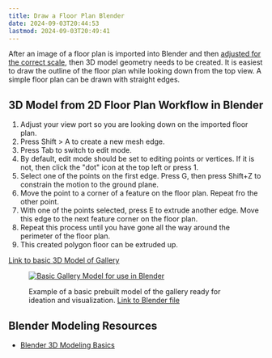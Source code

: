 ```yaml
---
title: Draw a Floor Plan Blender
date: 2024-09-03T20:44:53
lastmod: 2024-09-03T20:49:41
---
```


After an image of a floor plan is imported into Blender and then [adjusted for the correct scale](./scale-floor-plan-blender.md), then 3D model geometry needs to be created. It is easiest to draw the outline of the floor plan while looking down from the top view. A simple floor plan can be drawn with straight edges.

## 3D Model from 2D Floor Plan Workflow in Blender

1. Adjust your view port so you are looking down on the imported floor plan.
2. Press Shift > A to create a new mesh edge.
3. Press Tab to switch to edit mode.
4. By default, edit mode should be set to editing points or vertices. If it is not, then click the "dot" icon at the top left or press 1.
5. Select one of the points on the first edge. Press G, then press Shift+Z to constrain the motion to the ground plane.
6. Move the point to a corner of a feature on the floor plan. Repeat fro the other point.
7. With one of the points selected, press E to extrude another edge. Move this edge to the next feature corner on the floor plan.
8. Repeat this process until you have gone all the way around the perimeter of the floor plan.
9. This created polygon floor can be extruded up.

[Link to basic 3D Model of Gallery](./attachments/2023-Gallery-Model.blend)

<figure>

[![Basic Gallery Model for use in Blender](./attachments/2023-basic-blender-gallery-model-image.png)](./attachments/2023-Gallery-Model.blend)

<figcaption>

Example of a basic prebuilt model of the gallery ready for ideation and visualization. [Link to Blender file](./attachments/2023-Gallery-Model.blend)

</figcaption>

</figure>

## Blender Modeling Resources

- [Blender 3D Modeling Basics](./3d-modeling-basics-blender.md)
